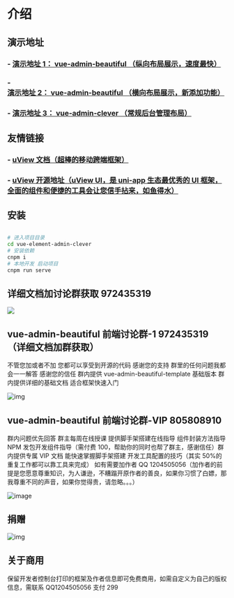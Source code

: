 # 介绍

## 演示地址

### - [演示地址 1： vue-admin-beautiful （纵向布局展示，速度最快）](http://beautiful.panm.cn/vue-admin-beautiful)

### - [演示地址 2： vue-admin-beautiful （横向布局展示，新添加功能）](http://beautiful.panm.cn/vue-admin-beautiful-horizonal)

### - [演示地址 3： vue-admin-clever （常规后台管理布局）](http://beautiful.panm.cn/vue-admin-clever)

## 友情链接

### - [uView 文档（超棒的移动跨端框架）](https://uviewui.com/)

### - [uView 开源地址（uView UI，是 uni-app 生态最优秀的 UI 框架，全面的组件和便捷的工具会让您信手拈来，如鱼得水）](https://github.com/YanxinNet/uView)

## 安装

```bash

# 进入项目目录
cd vue-element-admin-clever
# 安装依赖
cnpm i
# 本地开发 启动项目
cnpm run serve
```

## 详细文档加讨论群获取 972435319

<img src="http://mpfhrd48.sanxing.uz7.cn/byui-bookmarks/GIF.gif?time=20200603" />

## vue-admin-beautiful 前端讨论群-1 972435319（详细文档加群获取）

不管您加或者不加 您都可以享受到开源的代码 感谢您的支持 群里的任何问题我都会一一解答 感谢您的信任 群内提供 vue-admin-beautiful-template 基础版本 群内提供详细的基础文档 适合框架快速入门

![img](https://chu1204505056.gitee.io/byui-bookmarks/img/ewm.png)

## vue-admin-beautiful 前端讨论群-VIP 805808910

群内问题优先回答 群主每周在线授课 提供脚手架搭建在线指导 组件封装方法指导 NPM 发包开发组件指导（需付费 100，帮助你的同时也帮了群主，感谢信任）群内提供专属 VIP 文档 能快速掌握脚手架搭建 开发工具配置的技巧（其实 50%的重复工作都可以靠工具来完成） 如有需要加作者 QQ 1204505056（加作者的前提是您愿意尊重知识，为人谦逊，不糟蹋开原作者的善良，如果你习惯了白嫖，那我尊重不同的声音，如果你觉得贵，请忽略。。。）

![image](https://chu1204505056.gitee.io/byui-bookmarks/img/ewm_vip.png)

## 捐赠

![img](https://chu1204505056.gitee.io/byui-bookmarks/img/donation.png)

## 关于商用

保留开发者控制台打印的框架及作者信息即可免费商用，如需自定义为自己的版权信息，需联系 QQ1204505056 支付 299
